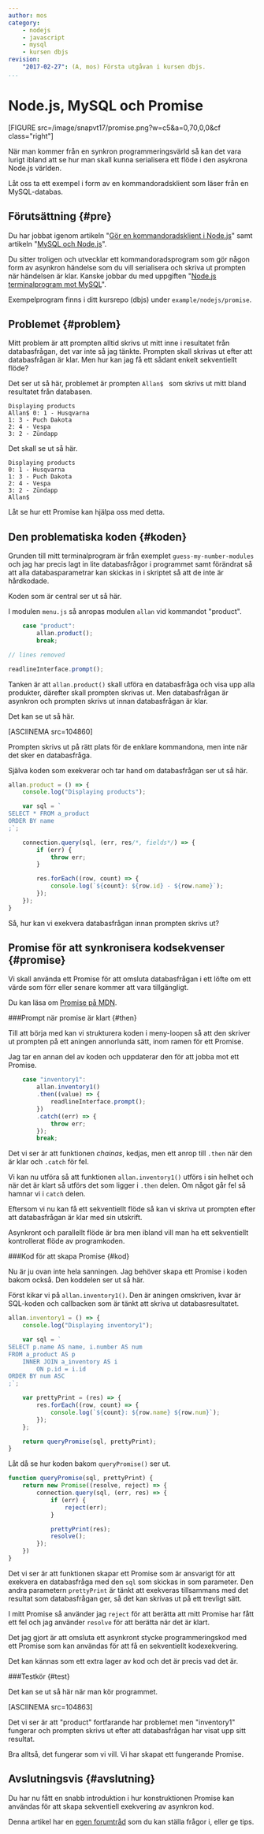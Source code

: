 ```yaml
---
author: mos
category:
    - nodejs
    - javascript
    - mysql
    - kursen dbjs
revision:
    "2017-02-27": (A, mos) Första utgåvan i kursen dbjs.
...
```

Node.js, MySQL och Promise 
==================================

[FIGURE src=/image/snapvt17/promise.png?w=c5&a=0,70,0,0&cf class="right"]

När man kommer från en synkron programmeringsvärld så kan det vara lurigt ibland att se hur man skall kunna serialisera ett flöde i den asykrona Node.js världen.

Låt oss ta ett exempel i form av en kommandoradsklient som läser från en MySQL-databas. 

<!--more-->



Förutsättning {#pre}
--------------------------------------

Du har jobbat igenom artikeln "[Gör en kommandoradsklient i Node.js](kunskap/gor-en-kommandoradsklient-i-node-js)" samt artikeln "[MySQL och Node.js](kunskap/mysql-och-nodejs)".

Du sitter troligen och utvecklar ett kommandoradsprogram som gör någon form av asynkron händelse som du vill serialisera och skriva ut prompten när händelsen är klar. Kanske jobbar du med uppgiften "[Node.js terminalprogram mot MySQL](uppgift/nodejs-terminalprogram-mot-mysql)".

Exempelprogram finns i ditt kursrepo (dbjs) under `example/nodejs/promise`.



Problemet {#problem}
--------------------------------------

Mitt problem är att prompten alltid skrivs ut mitt inne i resultatet från databasfrågan, det var inte så jag tänkte. Prompten skall skrivas ut efter att databasfrågan är klar. Men hur kan jag få ett sådant enkelt sekventiellt flöde?

Det ser ut så här, problemet är prompten `Allan$ ` som skrivs ut mitt bland resultatet från databasen.

```text
Displaying products
Allan$ 0: 1 - Husqvarna
1: 3 - Puch Dakota
2: 4 - Vespa
3: 2 - Zündapp
```

Det skall se ut så här.

```text
Displaying products
0: 1 - Husqvarna
1: 3 - Puch Dakota
2: 4 - Vespa
3: 2 - Zündapp
Allan$ 
```

Låt se hur ett Promise kan hjälpa oss med detta.



Den problematiska koden {#koden}
--------------------------------------

Grunden till mitt terminalprogram är från exemplet `guess-my-number-modules` och jag har precis lagt in lite databasfrågor i programmet samt förändrat så att alla databasparametrar kan skickas in i skriptet så att de inte är hårdkodade.

Koden som är central ser ut så här.

I modulen `menu.js` så anropas modulen `allan` vid kommandot "product".

```javascript
    case "product":
        allan.product();
        break;

// lines removed

readlineInterface.prompt();
```

Tanken är att `allan.product()` skall utföra en databasfråga och visa upp alla produkter, därefter skall prompten skrivas ut. Men databasfrågan är asynkron och prompten skrivs ut innan databasfrågan är klar.

Det kan se ut så här.

[ASCIINEMA src=104860]

Prompten skrivs ut på rätt plats för de enklare kommandona, men inte när det sker en databasfråga.

Själva koden som exekverar och tar hand om databasfrågan ser ut så här.

```javascript
allan.product = () => {
    console.log("Displaying products");

    var sql = `
SELECT * FROM a_product
ORDER BY name
;`;

    connection.query(sql, (err, res/*, fields*/) => {
        if (err) {
            throw err;
        }

        res.forEach((row, count) => {
            console.log(`${count}: ${row.id} - ${row.name}`);
        });
    });
}
```

Så, hur kan vi exekvera databasfrågan innan prompten skrivs ut?



Promise för att synkronisera kodsekvenser {#promise}
---------------------------------------

Vi skall använda ett Promise för att omsluta databasfrågan i ett löfte om ett värde som förr eller senare kommer att vara tillgängligt.

Du kan läsa om [Promise på MDN](https://developer.mozilla.org/en-US/docs/Web/JavaScript/Reference/Global_Objects/Promise).



###Prompt när promise är klart {#then}

Till att börja med kan vi strukturera koden i meny-loopen så att den skriver ut prompten på ett aningen annorlunda sätt, inom ramen för ett Promise.

Jag tar en annan del av koden och uppdaterar den för att jobba mot ett Promise.

```javascript
    case "inventory1":
        allan.inventory1()
        .then((value) => {
            readlineInterface.prompt();
        })
        .catch((err) => {
            throw err;
        });
        break;
```

Det vi ser är att funktionen *chainas*, kedjas, men ett anrop till `.then` när den är klar och `.catch` för fel.

Vi kan nu utföra så att funktionen `allan.inventory1()` utförs i sin helhet och när det är klart så utförs det som ligger i `.then` delen. Om något går fel så hamnar vi i `catch` delen.

Eftersom vi nu kan få ett sekventiellt flöde så kan vi skriva ut prompten efter att databasfrågan är klar med sin utskrift.

Asynkront och parallellt flöde är bra men ibland vill man ha ett sekventiellt kontrollerat flöde av programkoden.



###Kod för att skapa Promise {#kod}

Nu är ju ovan inte hela sanningen. Jag behöver skapa ett Promise i koden bakom också. Den koddelen ser ut så här.

Först kikar vi på `allan.inventory1()`. Den är aningen omskriven, kvar är SQL-koden och callbacken som är tänkt att skriva ut databasresultatet.

```javascript
allan.inventory1 = () => {
    console.log("Displaying inventory1");

    var sql = `
SELECT p.name AS name, i.number AS num
FROM a_product AS p
	INNER JOIN a_inventory AS i
		ON p.id = i.id
ORDER BY num ASC
;`;

    var prettyPrint = (res) => {
        res.forEach((row, count) => {
            console.log(`${count}: ${row.name} ${row.num}`);
        });
    };

    return queryPromise(sql, prettyPrint);
}
```

Låt då se hur koden bakom `queryPromise()` ser ut.

```javascript
function queryPromise(sql, prettyPrint) {
    return new Promise((resolve, reject) => {
        connection.query(sql, (err, res) => {
            if (err) {
                reject(err);
            }

            prettyPrint(res);
            resolve();
        });
    })
}
```

Det vi ser är att funktionen skapar ett Promise som är ansvarigt för att exekvera en databasfråga med den `sql` som skickas in som parameter. Den andra parametern `prettyPrint` är tänkt att exekveras tillsammans med det resultat som databasfrågan ger, så det kan skrivas ut på ett trevligt sätt.

I mitt Promise så använder jag `reject` för att berätta att mitt Promise har fått ett fel och jag använder `resolve` för att berätta när det är klart.

Det jag gjort är att omsluta ett asynkront stycke programmeringskod med ett Promise som kan användas för att få en sekventiellt kodexekvering.

Det kan kännas som ett extra lager av kod och det är precis vad det är.



###Testkör {#test}

Det kan se ut så här när man kör programmet.

[ASCIINEMA src=104863]

Det vi ser är att "product" fortfarande har problemet men "inventory1" fungerar och prompten skrivs ut efter att databasfrågan har visat upp sitt resultat.

Bra alltså, det fungerar som vi vill. Vi har skapat ett fungerande Promise.



Avslutningsvis {#avslutning}
--------------------------------------

Du har nu fått en snabb introduktion i hur konstruktionen Promise kan användas för att skapa sekventiell exekvering av asynkron kod.

Denna artikel har en [egen forumtråd](t/6276) som du kan ställa frågor i, eller ge tips.
